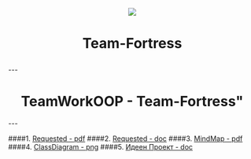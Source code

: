  <p align="center"><a href="http://telerikacademy.com//"><img src="https://github.com/tddold/Telerik-Academy/blob/master/Programming%20with%20C%23/1.%20C%23%20Fundamentals%20I/Presentation/Telerik.png" /></a></p>

<h1 align="center">Team-Fortress<p align="rihht"></h1>
---
<h1 align="center">TeamWorkOOP - Team-Fortress"</h1>
---

####1. [Requested - pdf](https://github.com/tddold/Team-Fortress-/blob/master/OOP-Teamwork-Assignment-March-2015.pdf)
####2. [Requested - doc](https://github.com/tddold/Team-Fortress-/blob/master/OOP-Teamwork-Assignment-March-2015.doc)
####3. [MindMap - pdf](https://github.com/tddold/Team-Fortress-/blob/master/Team%20Fortres.pdf)
####4. [ClassDiagram - png](https://github.com/tddold/Team-Fortress-/blob/master/EngineClassDiagram.png)
####5. [Идеен Проект - doc](https://github.com/tddold/Team-Fortress-/blob/master/Proect.doc)
